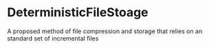 # DeterministicFileStoage
A proposed method of file compression and storage that relies on an standard set of incremental files
